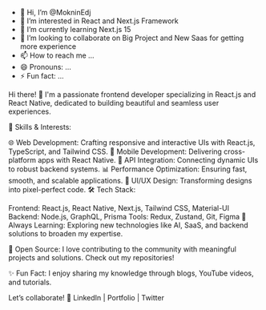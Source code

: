 - 👋 Hi, I’m @MokninEdj
- 👀 I’m interested in React and Next.js Framework 
- 🌱 I’m currently learning Next.js 15
- 💞️ I’m looking to collaborate on Big Project and New Saas for getting more experience
- 📫 How to reach me ...
- 😄 Pronouns: ...
- ⚡ Fun fact: ...


Hi there! 👋 I'm a passionate frontend developer specializing in React.js and React Native, dedicated to building beautiful and seamless user experiences.

🚀 Skills & Interests:

🌐 Web Development: Crafting responsive and interactive UIs with React.js, TypeScript, and Tailwind CSS.
📱 Mobile Development: Delivering cross-platform apps with React Native.
🔗 API Integration: Connecting dynamic UIs to robust backend systems.
📊 Performance Optimization: Ensuring fast, smooth, and scalable applications.
🎨 UI/UX Design: Transforming designs into pixel-perfect code.
🛠️ Tech Stack:

Frontend: React.js, React Native, Next.js, Tailwind CSS, Material-UI
Backend: Node.js, GraphQL, Prisma
Tools: Redux, Zustand, Git, Figma
🌱 Always Learning: Exploring new technologies like AI, SaaS, and backend solutions to broaden my expertise.

📂 Open Source: I love contributing to the community with meaningful projects and solutions. Check out my repositories!

✨ Fun Fact: I enjoy sharing my knowledge through blogs, YouTube videos, and tutorials.

Let’s collaborate! 🚀
LinkedIn | Portfolio | Twitter

<!---
MokninEdj/MokninEdj is a ✨ special ✨ repository because its `README.md` (this file) appears on your GitHub profile.
You can click the Preview link to take a look at your changes.
--->
